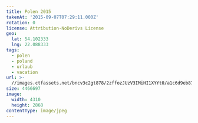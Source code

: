```yaml
---
title: Polen 2015
takenAt: '2015-09-07T07:29:11.000Z'
rotation: 0
license: Attribution-NoDerivs License
geo:
  lat: 54.102333
  lng: 22.088333
tags:
  - polen
  - poland
  - urlaub
  - vacation
url: >-
  //images.ctfassets.net/bncv3c2gt878/2zffozJUzV3IMiHI1XYYt0/a1c6d9eb87f31c8b033c04d987668d2f/polen-2015_25324816954_o
size: 4466697
image:
  width: 4310
  height: 2868
contentType: image/jpeg
---
```



